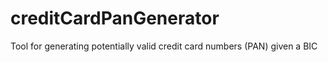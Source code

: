 # creditCardPanGenerator
Tool for generating potentially valid credit card numbers (PAN) given a BIC
